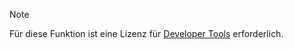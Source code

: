 <!-- markdownlint-disable-file MD041 -->
> [!NOTE]
> Für diese Funktion ist eine Lizenz für [Developer Tools][1] erforderlich.

<!-- Referenced links -->
[1]:https://docs.superoffice.com/en/admin/license/expander-services/tool-box.html
